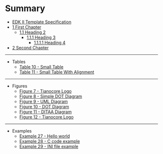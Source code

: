 <!--- @file
  Summary

  Copyright (c) 2007-2017, Intel Corporation. All rights reserved.<BR>

  Redistribution and use in source (original document form) and 'compiled'
  forms (converted to PDF, epub, HTML and other formats) with or without
  modification, are permitted provided that the following conditions are met:

  1) Redistributions of source code (original document form) must retain the
     above copyright notice, this list of conditions and the following
     disclaimer as the first lines of this file unmodified.

  2) Redistributions in compiled form (transformed to other DTDs, converted to
     PDF, epub, HTML and other formats) must reproduce the above copyright
     notice, this list of conditions and the following disclaimer in the
     documentation and/or other materials provided with the distribution.

  THIS DOCUMENTATION IS PROVIDED BY TIANOCORE PROJECT "AS IS" AND ANY EXPRESS OR
  IMPLIED WARRANTIES, INCLUDING, BUT NOT LIMITED TO, THE IMPLIED WARRANTIES OF
  MERCHANTABILITY AND FITNESS FOR A PARTICULAR PURPOSE ARE DISCLAIMED. IN NO
  EVENT SHALL TIANOCORE PROJECT  BE LIABLE FOR ANY DIRECT, INDIRECT, INCIDENTAL,
  SPECIAL, EXEMPLARY, OR CONSEQUENTIAL DAMAGES (INCLUDING, BUT NOT LIMITED TO,
  PROCUREMENT OF SUBSTITUTE GOODS OR SERVICES; LOSS OF USE, DATA, OR PROFITS;
  OR BUSINESS INTERRUPTION) HOWEVER CAUSED AND ON ANY THEORY OF LIABILITY,
  WHETHER IN CONTRACT, STRICT LIABILITY, OR TORT (INCLUDING NEGLIGENCE OR
  OTHERWISE) ARISING IN ANY WAY OUT OF THE USE OF THIS DOCUMENTATION, EVEN IF
  ADVISED OF THE POSSIBILITY OF SUCH DAMAGE.

-->

# Summary

* [EDK II Template Specification](README.md)
* [1 First Chapter](chapter1.md#1-first-chapter)
  * [1.1 Heading 2](chapter1.md#11-heading-2)
    * [1.1.1 Heading 3](chapter1.md#111-heading-3)
      * [1.1.1.1 Heading 4](chapter1.md#1111-heading-4)
* [2 Second Chapter](chapter2.md#2-second-chapter)

---

* Tables
  * [Table 10 - Small Table](chapter2.md#table-10---small-table)
  * [Table 11 - Small Table With Alignment](chapter2.md#table-11---small-table-with-alignment)

---
  
* Figures
  * [Figure 7 - Tianocore Logo](chapter2.md#figure-7---tianocore-logo)
  * [Figure 8 - Simple DOT Diagram](chapter2.md#figure-8---simple-dot-diagram)
  * [Figure 9 - UML Diagram](chapter2.md#figure-9---uml-class-diagram)
  * [Figure 10 - DOT Diagram](chapter2.md#figure-10---dot-diagram)
  * [Figure 11 - DITAA Diagram](chapter2.md#figure-11---ditaa-diagram)
  * [Figure 12 - Tianocore Logo](chapter2.md#figure-12---Tianocore-Logo)
---

* Examples
  * [Example 27 - Hello world](chapter2.md#example-27---hello-world)
  * [Example 28 - C code example](chapter2.md#example-28---c-code-example)
  * [Example 29 - INI file example](chapter2.md#example-29---ini-file-example)
